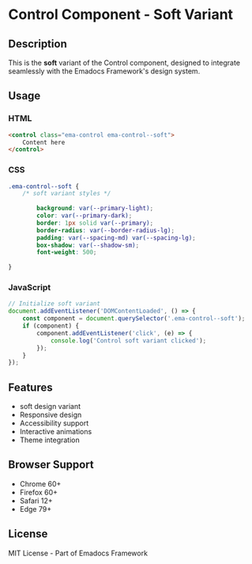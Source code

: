 # Control Component - Soft Variant

## Description
This is the **soft** variant of the Control component, designed to integrate seamlessly with the Emadocs Framework's design system.

## Usage

### HTML
```html
<control class="ema-control ema-control--soft">
    Content here
</control>
```

### CSS
```css
.ema-control--soft {
    /* soft variant styles */
    
        background: var(--primary-light);
        color: var(--primary-dark);
        border: 1px solid var(--primary);
        border-radius: var(--border-radius-lg);
        padding: var(--spacing-md) var(--spacing-lg);
        box-shadow: var(--shadow-sm);
        font-weight: 500;
    
}
```

### JavaScript
```javascript
// Initialize soft variant
document.addEventListener('DOMContentLoaded', () => {
    const component = document.querySelector('.ema-control--soft');
    if (component) {
        component.addEventListener('click', (e) => {
            console.log('Control soft variant clicked');
        });
    }
});
```

## Features
- soft design variant
- Responsive design
- Accessibility support
- Interactive animations
- Theme integration

## Browser Support
- Chrome 60+
- Firefox 60+
- Safari 12+
- Edge 79+

## License
MIT License - Part of Emadocs Framework
